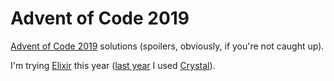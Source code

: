 # Advent of Code 2019

[Advent of Code 2019](https://adventofcode.com/2019) solutions (spoilers, obviously, if you're not caught up).

I'm trying [Elixir](https://elixir-lang.org/) this year ([last year](https://github.com/anamba/adventofcode2018) I used [Crystal](https://crystal-lang.org/)).
